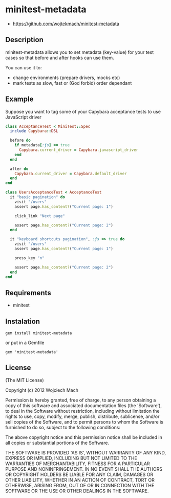 # minitest-metadata

* https://github.com/wojtekmach/minitest-metadata

## Description

minitest-metadata allows you to set metadata (key-value) for your test cases so that
before and after hooks can use them.

You can use it to:

* change environments (prepare drivers, mocks etc)
* mark tests as slow, fast or (God forbid) order dependant

## Example

Suppose you want to tag some of your Capybara acceptance tests to
use JavaScript driver


```ruby
class AcceptanceTest < MiniTest::Spec
  include Capybara::DSL

  before do
    if metadata[:js] == true
      Capybara.current_driver = Capybara.javascript_driver
    end
  end

  after do
    Capybara.current_driver = Capybara.default_driver
  end
end

class UsersAcceptanceTest < AcceptanceTest
  it "basic pagination" do
    visit "/users"
    assert page.has_content?("Current page: 1")

    click_link "Next page"

    assert page.has_content?("Current page: 2")
  end

  it "keyboard shortcuts pagination", :js => true do
    visit "/users"
    assert page.has_content?("Current page: 1")

    press_key "n"

    assert page.has_content?("Current page: 2")
  end
end
```


## Requirements

* minitest

## Instalation

    gem install minitest-metadata

or put in a Gemfile

    gem 'minitest-metadata'

## License

(The MIT License)

Copyright (c) 2012 Wojciech Mach

Permission is hereby granted, free of charge, to any person obtaining
a copy of this software and associated documentation files (the
'Software'), to deal in the Software without restriction, including
without limitation the rights to use, copy, modify, merge, publish,
distribute, sublicense, and/or sell copies of the Software, and to
permit persons to whom the Software is furnished to do so, subject to
the following conditions:

The above copyright notice and this permission notice shall be
included in all copies or substantial portions of the Software.

THE SOFTWARE IS PROVIDED 'AS IS', WITHOUT WARRANTY OF ANY KIND,
EXPRESS OR IMPLIED, INCLUDING BUT NOT LIMITED TO THE WARRANTIES OF
MERCHANTABILITY, FITNESS FOR A PARTICULAR PURPOSE AND NONINFRINGEMENT.
IN NO EVENT SHALL THE AUTHORS OR COPYRIGHT HOLDERS BE LIABLE FOR ANY
CLAIM, DAMAGES OR OTHER LIABILITY, WHETHER IN AN ACTION OF CONTRACT,
TORT OR OTHERWISE, ARISING FROM, OUT OF OR IN CONNECTION WITH THE
SOFTWARE OR THE USE OR OTHER DEALINGS IN THE SOFTWARE.
